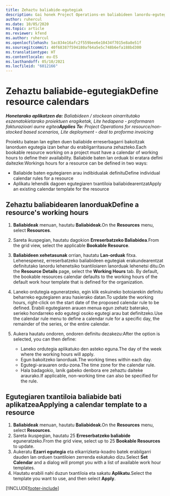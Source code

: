 ```yaml
---
title: Zehaztu baliabide-egutegiak
description: Gai honek Project Operations-en baliabideen lanordu-egutegiak definitzeko moduari buruzko informazioa eskaintzen du.
author: ruhercul
ms.date: 10/05/2020
ms.topic: article
ms.reviewer: kfend
ms.author: ruhercul
ms.openlocfilehash: 5ac834e16afc2f559bee6e10434f7015e8a8e51f
ms.sourcegitcommit: 40f68387f594180af64a5e5c748b6efa188bd300
ms.translationtype: HT
ms.contentlocale: eu-ES
ms.lasthandoff: 05/10/2021
ms.locfileid: "6012166"
---
```

# <a name="define-resource-calendars"></a><span data-ttu-id="27408-103">Zehaztu baliabide-egutegiak</span><span class="sxs-lookup"><span data-stu-id="27408-103">Define resource calendars</span></span>

<span data-ttu-id="27408-104">_**Honetarako aplikatzen da:** Baliabideen / stockean oinarritutako eszenatokietarako proiektuen eragiketak, Lite hedapena - proformaren fakturazioari aurre egitea_</span><span class="sxs-lookup"><span data-stu-id="27408-104">_**Applies To:** Project Operations for resource/non-stocked based scenarios, Lite deployment - deal to proforma invoicing_</span></span>

<span data-ttu-id="27408-105">Proiektu batean lan egiten duen baliabide erreserbagarri bakoitzak lanorduen egutegia izan behar du erabilgarritasuna zehazteko.</span><span class="sxs-lookup"><span data-stu-id="27408-105">Each bookable resource working on a project must have a calendar of working hours to define their availability.</span></span> <span data-ttu-id="27408-106">Baliabide baten lan orduak bi eratara defini daitezke:</span><span class="sxs-lookup"><span data-stu-id="27408-106">Workings hours for a resource can be defined in two ways:</span></span> 

   - <span data-ttu-id="27408-107">Baliabide baten egutegiaren arau indibidualak definitu</span><span class="sxs-lookup"><span data-stu-id="27408-107">Define individual calendar rules for a resource</span></span>
   - <span data-ttu-id="27408-108">Aplikatu lehendik dagoen egutegiaren txantiloia baliabidearentzat</span><span class="sxs-lookup"><span data-stu-id="27408-108">Apply an existing calendar template for the resource</span></span>

## <a name="define-a-resources-working-hours"></a><span data-ttu-id="27408-109">Zehaztu baliabidearen lanorduak</span><span class="sxs-lookup"><span data-stu-id="27408-109">Define a resource's working hours</span></span>

1. <span data-ttu-id="27408-110">**Baliabideak** menuan, hautatu **Baliabideak**.</span><span class="sxs-lookup"><span data-stu-id="27408-110">On the **Resources** menu, select **Resources**.</span></span>
2. <span data-ttu-id="27408-111">Sareta ikuspegian, hautatu dagokion **Erreserbatzeko Baliabidea**.</span><span class="sxs-lookup"><span data-stu-id="27408-111">From the grid view, select the applicable **Bookable Resource**.</span></span>
3. <span data-ttu-id="27408-112">**Baliabideen xehetasunak** orrian, hautatu **Lan-orduak** fitxa. Lehenespenez, erreserbatzeko baliabideen egutegiak erakundearentzat definitutako lanordu lehenetsiko txantiloiaren lanorduak lehenetsi ditu.</span><span class="sxs-lookup"><span data-stu-id="27408-112">On the **Resource Details** page, select the **Working Hours** tab. By default, the bookable resources calendar defaults to the working hours of the default work hour template that is defined for the organization.</span></span>
4. <span data-ttu-id="27408-113">Laneko ordutegia eguneratzeko, egin klik eskuineko botoiarekin definitu beharreko egutegiaren arau hasierako datan.</span><span class="sxs-lookup"><span data-stu-id="27408-113">To update the working hours, right-click on the start date of the proposed calendar rule to be defined.</span></span> <span data-ttu-id="27408-114">Erabili egutegiaren arauen menua egun zehatz baterako, serieko hondarreko edo egutegi osoko egutegi arau bat definitzeko.</span><span class="sxs-lookup"><span data-stu-id="27408-114">Use the calendar rule menu to define a calendar rule for a specific day, the remainder of the series, or the entire calendar.</span></span>
5. <span data-ttu-id="27408-115">Aukera hautatu ondoren, ondoren definitu dezakezu:</span><span class="sxs-lookup"><span data-stu-id="27408-115">After the option is selected, you can then define:</span></span>

    - <span data-ttu-id="27408-116">Laneko ordutegia aplikatuko den asteko eguna.</span><span class="sxs-lookup"><span data-stu-id="27408-116">The day of the week where the working hours will apply.</span></span>
    - <span data-ttu-id="27408-117">Egun bakoitzeko lanorduak.</span><span class="sxs-lookup"><span data-stu-id="27408-117">The working times within each day.</span></span>
    - <span data-ttu-id="27408-118">Egutegi-arauaren ordu-zona.</span><span class="sxs-lookup"><span data-stu-id="27408-118">The time zone for the calendar rule.</span></span>
    - <span data-ttu-id="27408-119">Hala badagokio, lanik gabeko denbora ere zehaztu daiteke araurako.</span><span class="sxs-lookup"><span data-stu-id="27408-119">If applicable, non-working time can also be specified for the rule.</span></span>

## <a name="applying-a-calendar-template-to-a-resource"></a><span data-ttu-id="27408-120">Egutegiaren txantiloia baliabide bati aplikatzea</span><span class="sxs-lookup"><span data-stu-id="27408-120">Applying a calendar template to a resource</span></span>

1. <span data-ttu-id="27408-121">**Baliabideak** menuan, hautatu **Baliabideak**.</span><span class="sxs-lookup"><span data-stu-id="27408-121">On the **Resources** menu, select **Resources**.</span></span>
2. <span data-ttu-id="27408-122">Sareta ikuspegian, hautatu 25 **Erreserbatzeko baliabide** eguneratzeko.</span><span class="sxs-lookup"><span data-stu-id="27408-122">From the grid view, select up to 25 **Bookable Resources** to update.</span></span>
3. <span data-ttu-id="27408-123">Aukeratu **Ezarri egutegia** eta elkarrizketa-koadro batek erabilgarri dauden lan orduen txantiloien zerrenda eskatuko dizu.</span><span class="sxs-lookup"><span data-stu-id="27408-123">Select **Set Calendar** and a dialog will prompt you with a list of available work hour templates.</span></span>
4. <span data-ttu-id="27408-124">Hautatu erabili nahi duzun txantiloia eta sakatu **Aplikatu**.</span><span class="sxs-lookup"><span data-stu-id="27408-124">Select the template you want to use, and then select **Apply**.</span></span>


[!INCLUDE[footer-include](../includes/footer-banner.md)]